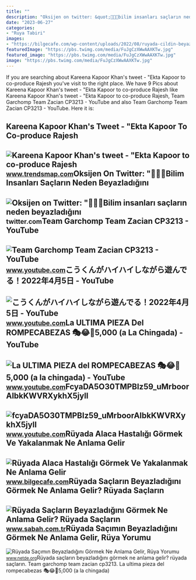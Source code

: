 ```yaml
---
title: ""
description: "Oksijen on twitter: &quot;👩🏻‍🦳bilim insanları saçların neden beyazladığını"
date: "2023-06-27"
categories:
- "Ruya Tabiri"
images:
- "https://bilgecafe.com/wp-content/uploads/2022/08/ruyada-cildin-beyazladigini-gormek.jpg"
featuredImage: "https://pbs.twimg.com/media/FuJgCzXWwAAXKTw.jpg"
featured_image: "https://pbs.twimg.com/media/FuJgCzXWwAAXKTw.jpg"
image: "https://pbs.twimg.com/media/FuJgCzXWwAAXKTw.jpg"
---
```


If you are searching about Kareena Kapoor Khan's tweet - "Ekta Kapoor to co-produce Rajesh you've visit to the right place. We have 9 Pics about Kareena Kapoor Khan's tweet - "Ekta Kapoor to co-produce Rajesh like Kareena Kapoor Khan's tweet - "Ekta Kapoor to co-produce Rajesh, Team Garchomp Team Zacian CP3213 - YouTube and also Team Garchomp Team Zacian CP3213 - YouTube. Here it is:

Kareena Kapoor Khan's Tweet - "Ekta Kapoor To Co-produce Rajesh
---------------------------------------------------------------

 ![Kareena Kapoor Khan's tweet - "Ekta Kapoor to co-produce Rajesh](https://pbs.twimg.com/media/Fcyada8X0AANSFu.jpg) <small>www.trendsmap.com</small>Oksijen On Twitter: "👩🏻‍🦳Bilim Insanları Saçların Neden Beyazladığını
---------------------------------------------------------------------

 ![Oksijen on Twitter: "👩🏻‍🦳Bilim insanları saçların neden beyazladığını](https://pbs.twimg.com/media/FuJgCzXWwAAXKTw.jpg) <small>twitter.com</small>Team Garchomp Team Zacian CP3213 - YouTube
------------------------------------------

 ![Team Garchomp Team Zacian CP3213 - YouTube](https://i.ytimg.com/vi/HYLCwcE-Dgc/maxres2.jpg?sqp=-oaymwEoCIAKENAF8quKqQMcGADwAQH4AYwCgALgA4oCDAgAEAEYRSBHKGUwDw==&rs=AOn4CLC_ulBvmvqa2cf2uT56Qfk3FCYaDA) <small>www.youtube.com</small>こうくんがハイハイしながら遊んでる！2022年4月5日 - YouTube
-------------------------------------

 ![こうくんがハイハイしながら遊んでる！2022年4月5日 - YouTube](https://i.ytimg.com/vi/H2fAEMesIjo/maxresdefault.jpg?sqp=-oaymwEmCIAKENAF8quKqQMa8AEB-AH-CYAC0AWKAgwIABABGGUgXyhTMA8=&rs=AOn4CLCJYSghky0o-ilndxvg6fCYAda1ug) <small>www.youtube.com</small>La ULTIMA PIEZA Del ROMPECABEZAS 🎭😂🧘5,000 (a La Chingada) - YouTube
-------------------------------------------------------------------

 ![La ULTIMA PIEZA del ROMPECABEZAS 🎭😂🧘5,000 (a la chingada) - YouTube](https://i.ytimg.com/vi/KdZ3OosEZ6s/hq2.jpg?sqp=-oaymwEoCOADEOgC8quKqQMcGADwAQH4Ad4EgAK4CIoCDAgAEAEYZSBMKGMwDw==&rs=AOn4CLCfzFvJaPoNerKMbSKycXF-fCyaDA) <small>www.youtube.com</small>FcyaDA5O30TMPBIz59\_uMrboorAIbkKWVRXykhX5jylI
---------------------------------------------

 ![fcyaDA5O30TMPBIz59_uMrboorAIbkKWVRXykhX5jylI](https://yt3.googleusercontent.com/fcyaDA5O30TMPBIz59_uMrboorAIbkKWVRXykhX5jylI_mHsQMtKYRKrSU6WFKQalZc67BxTzAc=s900-c-k-c0x00ffffff-no-rj) <small>www.youtube.com</small>Rüyada Alaca Hastalığı Görmek Ve Yakalanmak Ne Anlama Gelir
-----------------------------------------------------------

 ![Rüyada Alaca Hastalığı Görmek Ve Yakalanmak Ne Anlama Gelir](https://bilgecafe.com/wp-content/uploads/2022/08/ruyada-cildin-beyazladigini-gormek.jpg) <small>www.bilgecafe.com</small>Rüyada Saçların Beyazladığını Görmek Ne Anlama Gelir? Rüyada Saçların
---------------------------------------------------------------------

 ![Rüyada Saçların Beyazladığını Görmek Ne Anlama Gelir? Rüyada Saçların](https://iasbh.tmgrup.com.tr/5f6ba1/650/344/0/0/724/380?u=https://isbh.tmgrup.com.tr/sbh/2022/06/21/ruyada-saclarin-beyazladigini-gormek-ne-anlama-gelir-ruyada-saclarin-beyazladigini-gormenin-anlami-1655810018696.jpg) <small>www.sabah.com.tr</small>Rüyada Saçımın Beyazladığını Görmek Ne Anlama Gelir, Rüya Yorumu
----------------------------------------------------------------

 ![Rüyada Saçımın Beyazladığını Görmek Ne Anlama Gelir, Rüya Yorumu](https://www.netde.org/wp-content/uploads/2022/11/Ruyada-Sacimin-Beyazladigini-Gormek.jpg) <small>www.netde.org</small>Rüyada saçların beyazladığını görmek ne anlama gelir? rüyada saçların. Team garchomp team zacian cp3213. La ultima pieza del rompecabezas 🎭😂🧘5,000 (a la chingada)
